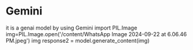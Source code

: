 # Gemini
it is a genai model by using Gemini
import PIL.Image
img=PIL.Image.open('/content/WhatsApp Image 2024-09-22 at 6.06.46 PM.jpeg')
img
response2 = model.generate_content(img)


